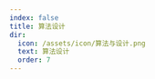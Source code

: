 ```yaml
---
index: false
title: 算法设计
dir:
  icon: /assets/icon/算法与设计.png
  text: 算法设计
  order: 7
---
```


<Catalog/>